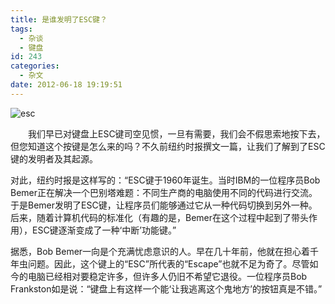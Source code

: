 ```yaml
---
title: 是谁发明了ESC键？
tags:
  - 杂谈
  - 键盘
id: 243
categories:
  - 杂文
date: 2012-06-18 19:19:51
---
```


![esc](//www.sinosky.org/uploads/2012/www.3dmgame.com_Article_UploadFiles_201210_20121007194603652.jpg "esc")

<p><span>　　</span>我们早已对键盘上ESC键司空见惯，一旦有需要，我们会不假思索地按下去，但您知道这个按键是怎么来的吗？不久前纽约时报撰文一篇，让我们了解到了ESC键的发明者及其起源。

对此，纽约时报是这样写的：“ESC键于1960年诞生。当时IBM的一位程序员Bob Bemer正在解决一个巴别塔难题：不同生产商的电脑使用不同的代码进行交流。于是Bemer发明了ESC键，让程序员们能够通过它从一种代码切换到另外一种。后来，随着计算机代码的标准化（有趣的是，Bemer在这个过程中起到了带头作用），ESC键逐渐变成了一种‘中断’功能键。”

据悉，Bob Bemer一向是个充满忧虑意识的人。早在几十年前，他就在担心着千年虫问题。因此，这个键上的“ESC”所代表的“Escape”也就不足为奇了。尽管如今的电脑已经相对要稳定许多，但许多人仍旧不希望它退役。一位程序员Bob Frankston如是说：“键盘上有这样一个能‘让我逃离这个鬼地方’的按钮真是不错。”